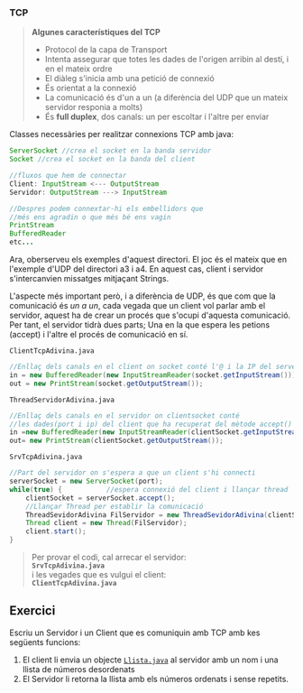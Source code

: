 ### TCP

> **Algunes característiques del TCP**
> - Protocol de la capa de Transport
> - Intenta assegurar que totes les dades de l'origen arribin al destí, i en el mateix ordre
> - El diàleg s'inicia amb una petició de connexió
> - És orientat a la connexió
> - La comunicació és d'un a un (a diferència del UDP que un mateix servidor responia a molts)
> - És **full duplex**, dos canals: un per escoltar i l'altre per enviar

Classes necessàries per realitzar connexions TCP amb java:
``` java
ServerSocket //crea el socket en la banda servidor
Socket //crea el socket en la banda del client

//fluxos que hem de connectar
Client: InputStream <--- OutputStream
Servidor: OutputStream ---> InputStream

//Despres podem connextar-hi els embellidors que 
//més ens agradin o que més bé ens vagin
PrintStream
BufferedReader
etc...  
```

Ara, oberserveu els exemples d'aquest directori. El joc és el mateix que
en l'exemple d'UDP del directori a3 i a4. En aquest cas, client i servidor s'intercanvien
missatges mitjaçant Strings.

L'aspecte més important però, i a diferència de UDP, és que com que
la comunicació és *un a un*, cada vegada que un client vol parlar amb el servidor, aquest
ha de crear un procés que s'ocupi d'aquesta comunicació.
Per tant, el servidor tidrà dues parts; Una en la que espera les petions (accept) i 
l'altre el procés de comunicació en sí.

`ClientTcpAdivina.java`
``` java
//Enllaç dels canals en el client on socket conté l'@ i la IP del server
in = new BufferedReader(new InputStreamReader(socket.getInputStream()));
out = new PrintStream(socket.getOutputStream());
```
`ThreadServidorAdivina.java`
``` java
//Enllaç dels canals en el servidor on clientsocket conté 
//les dades(port i ip) del client que ha recuperat del mètode accept()
in =new BufferedReader(new InputStreamReader(clientSocket.getInputStream()));
out= new PrintStream(clientSocket.getOutputStream());
```
`SrvTcpAdivina.java`
``` java
//Part del servidor on s'espera a que un client s'hi connecti
serverSocket = new ServerSocket(port);
while(true) {           //espera connexió del client i llançar thread
	clientSocket = serverSocket.accept();
	//Llançar Thread per establir la comunicació
	ThreadSevidorAdivina FilServidor = new ThreadSevidorAdivina(clientSocket, ns);
	Thread client = new Thread(FilServidor);
	client.start();
}
```

>Per provar el codi, cal arrecar el servidor:  
>**`SrvTcpAdivina.java`**  
>i les vegades que es vulgui el client:  
>**`ClientTcpAdivina.java`**  

## Exercici
Escriu un Servidor i un Client que es comuniquin amb TCP amb kes següents funcions:
1. El client li envia un objecte [`Llista.java`](Llista.java) al servidor amb un nom i una llista de números desordenats  
2. El Servidor li retorna la llista amb els números ordenats i sense repetits.
